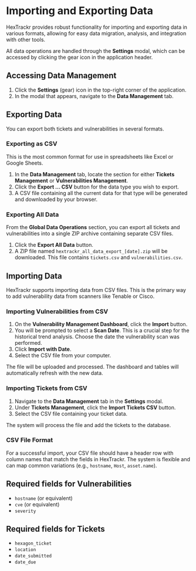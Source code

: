 # Importing and Exporting Data

HexTrackr provides robust functionality for importing and exporting data in various formats, allowing for easy data migration, analysis, and integration with other tools.

All data operations are handled through the **Settings** modal, which can be accessed by clicking the gear icon in the application header.

## Accessing Data Management

1. Click the **Settings** (gear) icon in the top-right corner of the application.
2. In the modal that appears, navigate to the **Data Management** tab.

## Exporting Data

You can export both tickets and vulnerabilities in several formats.

### Exporting as CSV

This is the most common format for use in spreadsheets like Excel or Google Sheets.

1. In the **Data Management** tab, locate the section for either **Tickets Management** or **Vulnerabilities Management**.
2. Click the **Export ... CSV** button for the data type you wish to export.
3. A CSV file containing all the current data for that type will be generated and downloaded by your browser.

### Exporting All Data

From the **Global Data Operations** section, you can export all tickets and vulnerabilities into a single ZIP archive containing separate CSV files.

1. Click the **Export All Data** button.
2. A ZIP file named `hextrackr_all_data_export_[date].zip` will be downloaded. This file contains `tickets.csv` and `vulnerabilities.csv`.

## Importing Data

HexTrackr supports importing data from CSV files. This is the primary way to add vulnerability data from scanners like Tenable or Cisco.

### Importing Vulnerabilities from CSV

1. On the **Vulnerability Management Dashboard**, click the **Import** button.
2. You will be prompted to select a **Scan Date**. This is a crucial step for the historical trend analysis. Choose the date the vulnerability scan was performed.
3. Click **Import with Date**.
4. Select the CSV file from your computer.

The file will be uploaded and processed. The dashboard and tables will automatically refresh with the new data.

### Importing Tickets from CSV

1. Navigate to the **Data Management** tab in the **Settings** modal.
2. Under **Tickets Management**, click the **Import Tickets CSV** button.
3. Select the CSV file containing your ticket data.

The system will process the file and add the tickets to the database.

### CSV File Format

For a successful import, your CSV file should have a header row with column names that match the fields in HexTrackr. The system is flexible and can map common variations (e.g., `hostname`, `Host`, `asset.name`).

## Required fields for Vulnerabilities

- `hostname` (or equivalent)
- `cve` (or equivalent)
- `severity`

## Required fields for Tickets

- `hexagon_ticket`
- `location`
- `date_submitted`
- `date_due`
